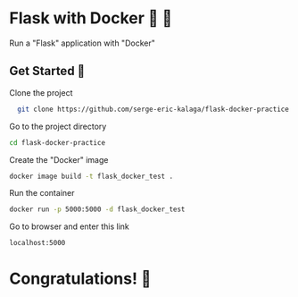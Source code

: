 
# Flask with Docker   🐍 🚢
Run a "Flask" application with "Docker"

## Get Started 🚀  

Clone the project 

~~~bash  
  git clone https://github.com/serge-eric-kalaga/flask-docker-practice.git
~~~

Go to the project directory  

~~~bash  
cd flask-docker-practice
~~~

Create the "Docker" image 

~~~bash  
docker image build -t flask_docker_test .
~~~

Run the container

~~~bash  
docker run -p 5000:5000 -d flask_docker_test 
~~~


Go to browser and enter this link 
~~~bash  
localhost:5000
~~~



 
# Congratulations! 👋  